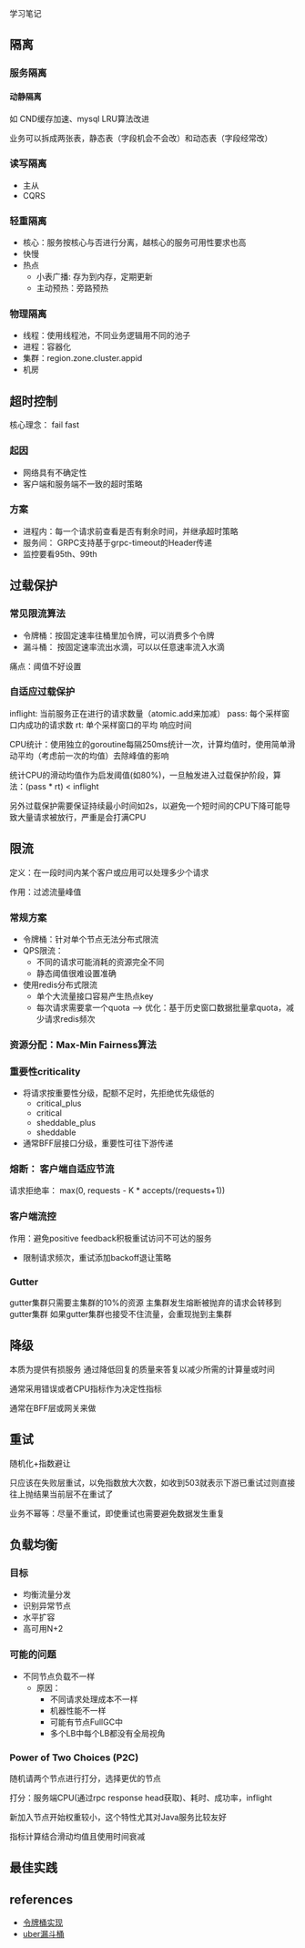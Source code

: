 学习笔记

## 隔离
### 服务隔离
#### 动静隔离
如 CND缓存加速、mysql LRU算法改进
 
业务可以拆成两张表，静态表（字段机会不会改）和动态表（字段经常改） 
### 读写隔离
 - 主从
 - CQRS
### 轻重隔离
  - 核心：服务按核心与否进行分离，越核心的服务可用性要求也高
  - 快慢
  - 热点
    - 小表广播: 存为到内存，定期更新
    - 主动预热：旁路预热
### 物理隔离
  - 线程：使用线程池，不同业务逻辑用不同的池子
  - 进程：容器化
  - 集群：region.zone.cluster.appid
  - 机房
  
## 超时控制
核心理念： fail fast 

### 起因
- 网络具有不确定性
- 客户端和服务端不一致的超时策略

### 方案
- 进程内：每一个请求前查看是否有剩余时间，并继承超时策略
- 服务间： GRPC支持基于grpc-timeout的Header传递
- 监控要看95th、99th

## 过载保护
### 常见限流算法
- 令牌桶：按固定速率往桶里加令牌，可以消费多个令牌
- 漏斗桶： 按固定速率流出水滴，可以以任意速率流入水滴

痛点：阈值不好设置

### 自适应过载保护
inflight: 当前服务正在进行的请求数量（atomic.add来加减）
pass: 每个采样窗口内成功的请求数
rt: 单个采样窗口的平均 响应时间

CPU统计：使用独立的goroutine每隔250ms统计一次，计算均值时，使用简单滑动平均（考虑前一次的均值）去除峰值的影响

统计CPU的滑动均值作为启发阈值(如80%)，一旦触发进入过载保护阶段，算法：(pass * rt) < inflight

另外过载保护需要保证持续最小时间如2s，以避免一个短时间的CPU下降可能导致大量请求被放行，严重是会打满CPU


## 限流
定义：在一段时间内某个客户或应用可以处理多少个请求

作用：过滤流量峰值

### 常规方案
- 令牌桶：针对单个节点无法分布式限流
- QPS限流：
  - 不同的请求可能消耗的资源完全不同
  - 静态阈值很难设置准确
- 使用redis分布式限流
  - 单个大流量接口容易产生热点key
  - 每次请求需要拿一个quota --> 优化：基于历史窗口数据批量拿quota，减少请求redis频次

### 资源分配：Max-Min Fairness算法

### 重要性criticality
- 将请求按重要性分级，配额不足时，先拒绝优先级低的 
  - critical_plus
  - critical
  - sheddable_plus 
  - sheddable
- 通常BFF层接口分级，重要性可往下游传递

### 熔断： 客户端自适应节流
请求拒绝率： max(0, requests - K * accepts/(requests+1))
### 客户端流控
作用：避免positive feedback积极重试访问不可达的服务
- 限制请求频次，重试添加backoff退让策略
### Gutter
gutter集群只需要主集群的10%的资源
主集群发生熔断被抛弃的请求会转移到gutter集群
如果gutter集群也接受不住流量，会重现抛到主集群

## 降级
本质为提供有损服务
通过降低回复的质量来答复以减少所需的计算量或时间

通常采用错误或者CPU指标作为决定性指标

通常在BFF层或网关来做

## 重试

随机化+指数避让

只应该在失败层重试，以免指数放大次数，如收到503就表示下游已重试过则直接往上抛结果当前层不在重试了

业务不幂等：尽量不重试，即使重试也需要避免数据发生重复

## 负载均衡

### 目标
- 均衡流量分发
- 识别异常节点
- 水平扩容
- 高可用N+2
### 可能的问题
- 不同节点负载不一样
  - 原因： 
    - 不同请求处理成本不一样
    - 机器性能不一样
    - 可能有节点FullGC中
    - 多个LB中每个LB都没有全局视角
###  Power of Two Choices (P2C)
随机请两个节点进行打分，选择更优的节点

打分：服务端CPU(通过rpc response head获取)、耗时、成功率，inflight
      
新加入节点开始权重较小，这个特性尤其对Java服务比较友好

指标计算结合滑动均值且使用时间衰减

## 最佳实践
## references

- [令牌桶实现](https://github.com/golang/time/blob/master/rate/rate.go)
- [uber漏斗桶](https://github.com/uber-go/ratelimit/tree/v0.1.0)